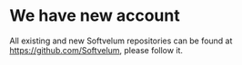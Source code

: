 # We have new account

All existing and new Softvelum repositories can be found at https://github.com/Softvelum, please follow it.
